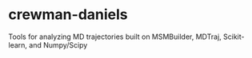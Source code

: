 # crewman-daniels
Tools for analyzing MD trajectories built on MSMBuilder, MDTraj, Scikit-learn, and Numpy/Scipy
